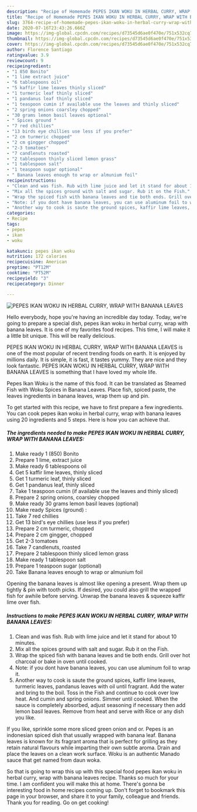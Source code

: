 ```yaml
---
description: "Recipe of Homemade PEPES IKAN WOKU IN HERBAL CURRY, WRAP WITH BANANA LEAVES"
title: "Recipe of Homemade PEPES IKAN WOKU IN HERBAL CURRY, WRAP WITH BANANA LEAVES"
slug: 3764-recipe-of-homemade-pepes-ikan-woku-in-herbal-curry-wrap-with-banana-leaves
date: 2020-07-16T23:43:26.666Z
image: https://img-global.cpcdn.com/recipes/d73545d6ae0f470e/751x532cq70/pepes-ikan-woku-in-herbal-curry-wrap-with-banana-leaves-recipe-main-photo.jpg
thumbnail: https://img-global.cpcdn.com/recipes/d73545d6ae0f470e/751x532cq70/pepes-ikan-woku-in-herbal-curry-wrap-with-banana-leaves-recipe-main-photo.jpg
cover: https://img-global.cpcdn.com/recipes/d73545d6ae0f470e/751x532cq70/pepes-ikan-woku-in-herbal-curry-wrap-with-banana-leaves-recipe-main-photo.jpg
author: Florence Santiago
ratingvalue: 3.9
reviewcount: 9
recipeingredient:
- "1 850 Bonito"
- "1 lime extract juice"
- "6 tablespoons oil"
- "5 kaffir lime leaves thinly sliced"
- "1 turmeric leaf thinly sliced"
- "1 pandanus leaf thinly sliced"
- "1 teaspoon cumin if available use the leaves and thinly sliced"
- "2 spring onions coarsley chopped"
- "30 grams lemon basil leaves optional"
- " Spices ground "
- "7 red chillies"
- "13 birds eye chillies use less if you prefer"
- "2 cm turmeric chopped"
- "2 cm gingger chopped"
- "2-3 tomatoes"
- "7 candlenuts roasted"
- "2 tablespoon thinly sliced lemon grass"
- "1 tablespoon salt"
- "1 teaspoon sugar optional"
- " Banana leaves enough to wrap or almunium foil"
recipeinstructions:
- "Clean and was fish. Rub with lime juice and let it stand for about 10 minutes."
- "Mix all the spices ground with salt and sugar. Rub it on the Fish."
- "Wrap the spiced fish with banana leaves and tie both ends. Grill over hot charcoal or bake in oven until cooked."
- "Note: if you dont have banana leaves, you can use aluminum foil to wrap it."
- "Another way to cook is saute the ground spices, kaffir lime leaves, turmeric leaves, pandanus leaves with oil until fragrant. Add the water and bring to the boil. Toss in the Fish and continue to cook over low heat. And cumin and spring onions. Simmer until cooked. When the sauce is completely absorbed, adjust seasoning if necessary then add lemon basil leaves. Remove from heat and serve with Rice or any dish you like."
categories:
- Recipe
tags:
- pepes
- ikan
- woku

katakunci: pepes ikan woku 
nutrition: 172 calories
recipecuisine: American
preptime: "PT12M"
cooktime: "PT52M"
recipeyield: "3"
recipecategory: Dinner

---
```



![PEPES IKAN WOKU IN HERBAL CURRY, WRAP WITH BANANA LEAVES](https://img-global.cpcdn.com/recipes/d73545d6ae0f470e/751x532cq70/pepes-ikan-woku-in-herbal-curry-wrap-with-banana-leaves-recipe-main-photo.jpg)

Hello everybody, hope you're having an incredible day today. Today, we're going to prepare a special dish, pepes ikan woku in herbal curry, wrap with banana leaves. It is one of my favorites food recipes. This time, I will make it a little bit unique. This will be really delicious.

PEPES IKAN WOKU IN HERBAL CURRY, WRAP WITH BANANA LEAVES is one of the most popular of recent trending foods on earth. It is enjoyed by millions daily. It is simple, it is fast, it tastes yummy. They are nice and they look fantastic. PEPES IKAN WOKU IN HERBAL CURRY, WRAP WITH BANANA LEAVES is something that I have loved my whole life.

Pepes Ikan Woku is the name of this food. It can be translated as Steamed Fish with Woku Spices in Banana Leaves. Place fish, spiced paste, the leaves ingredients in banana leaves, wrap them up and pin.


To get started with this recipe, we have to first prepare a few ingredients. You can cook pepes ikan woku in herbal curry, wrap with banana leaves using 20 ingredients and 5 steps. Here is how you can achieve that.

<!--inarticleads1-->

##### The ingredients needed to make PEPES IKAN WOKU IN HERBAL CURRY, WRAP WITH BANANA LEAVES:

1. Make ready 1 (850) Bonito
1. Prepare 1 lime, extract juice
1. Make ready 6 tablespoons oil
1. Get 5 kaffir lime leaves, thinly sliced
1. Get 1 turmeric leaf, thinly sliced
1. Get 1 pandanus leaf, thinly sliced
1. Take 1 teaspoon cumin (if available use the leaves and thinly sliced)
1. Prepare 2 spring onions, coarsley chopped
1. Make ready 30 grams lemon basil leaves (optional)
1. Make ready  Spices (ground) :
1. Take 7 red chillies
1. Get 13 bird&#39;s eye chillies (use less if you prefer)
1. Prepare 2 cm turmeric, chopped
1. Prepare 2 cm gingger, chopped
1. Get 2-3 tomatoes
1. Take 7 candlenuts, roasted
1. Prepare 2 tablespoon thinly sliced lemon grass
1. Make ready 1 tablespoon salt
1. Prepare 1 teaspoon sugar (optional)
1. Take  Banana leaves enough to wrap or almunium foil


Opening the banana leaves is almost like opening a present. Wrap them up tightly &amp; pin with tooth picks. If desired, you could also grill the wrapped fish for awhile before serving. Unwrap the banana leaves &amp; squeeze kaffir lime over fish. 

<!--inarticleads2-->

##### Instructions to make PEPES IKAN WOKU IN HERBAL CURRY, WRAP WITH BANANA LEAVES:

1. Clean and was fish. Rub with lime juice and let it stand for about 10 minutes.
1. Mix all the spices ground with salt and sugar. Rub it on the Fish.
1. Wrap the spiced fish with banana leaves and tie both ends. Grill over hot charcoal or bake in oven until cooked.
1. Note: if you dont have banana leaves, you can use aluminum foil to wrap it.
1. Another way to cook is saute the ground spices, kaffir lime leaves, turmeric leaves, pandanus leaves with oil until fragrant. Add the water and bring to the boil. Toss in the Fish and continue to cook over low heat. And cumin and spring onions. Simmer until cooked. When the sauce is completely absorbed, adjust seasoning if necessary then add lemon basil leaves. Remove from heat and serve with Rice or any dish you like.


If you like, sprinkle some more sliced green onion and or. Pepes is an indonesian spiced dish that usually wrapped with banana leaf. Banana leaves is known for its fragrant aroma that is perfect for grilling as they retain natural flavours while imparting their own subtle aroma. Drain and place the leaves on a clean work surface. Woku is an authentic Manado sauce that get named from daun woka. 

So that is going to wrap this up with this special food pepes ikan woku in herbal curry, wrap with banana leaves recipe. Thanks so much for your time. I am confident you will make this at home. There's gonna be interesting food in home recipes coming up. Don't forget to bookmark this page in your browser, and share it to your family, colleague and friends. Thank you for reading. Go on get cooking!
